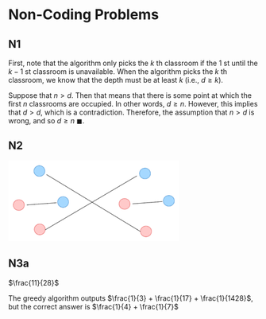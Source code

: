 # Non-Coding Problems
## N1
First, note that the algorithm only picks the $k$ th classroom if the $1$ st until the $k - 1$ st classroom is unavailable. When the algorithm picks the $k$ th classroom, we know that the depth must be at least $k$ (i.e., $d \ge k$).

Suppose that $n > d$. Then that means that there is some point at which the first $n$ classrooms are occupied. In other words, $d \ge n$. However, this implies that $d > d$, which is a contradiction. Therefore, the assumption that $n > d$ is wrong, and so $d \ge n$ $\blacksquare$.

## N2
![N2 Counterexample](assets/n2.png)

## N3a
$\frac{11}{28}$

The greedy algorithm outputs $\frac{1}{3} + \frac{1}{17} + \frac{1}{1428}$, but the correct answer is $\frac{1}{4} + \frac{1}{7}$